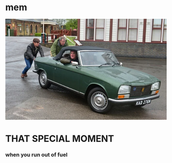# mem


<!DOCTYPE html>
<html lang="en">
<head>
  <meta charset="UTF-8">
  <link rel="stylesheet" href="style.css">
</head>
<body>
  <div>
    <img src="./suncc_3352401b.webp" alt="">
  </div>
  <h1>THAT SPECIAL MOMENT</h1>
  <h3>when you run out of fuel</h3>
</body>
</html>
